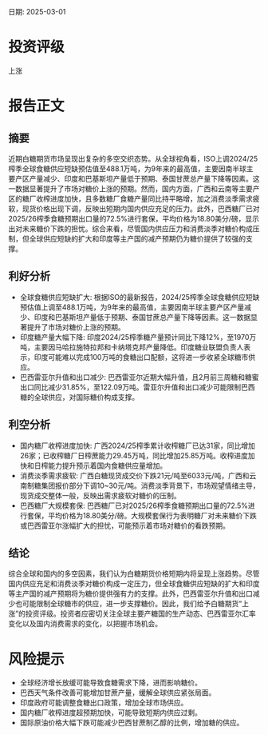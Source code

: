 
日期: 2025-03-01

# 投资评级

上涨

# 报告正文

## 摘要

近期白糖期货市场呈现出复杂的多空交织态势。从全球视角看，ISO上调2024/25榨季全球食糖供应短缺预估值至488.1万吨，为9年来的最高值，主要因南半球主要产区产量减少、印度和巴基斯坦产量低于预期、泰国甘蔗总产量下降等因素。这一数据显著提升了市场对糖价上涨的预期。然而，国内方面，广西和云南等主要产区的糖厂收榨进度加快，且多数糖厂食糖产量同比持平略增，加之消费淡季需求疲软，现货价格出现下调，反映出短期内国内供应充足的压力。此外，巴西糖厂已对2025/26榨季食糖预期出口量的72.5%进行套保，平均价格为18.80美分/磅，显示出对未来糖价下跌的担忧。综合来看，尽管国内供应压力和消费淡季对糖价构成压制，但全球供应短缺的扩大和印度等主产国的减产预期仍为糖价提供了较强的支撑。

## 利好分析

* 全球食糖供应短缺扩大: 根据ISO的最新报告，2024/25榨季全球食糖供应短缺预估值上调至488.1万吨，为9年来的最高值，主要因南半球主要产区产量减少、印度和巴基斯坦产量低于预期、泰国甘蔗总产量下降等因素。这一数据显著提升了市场对糖价上涨的预期。
* 印度糖产量大幅下降: 印度2024/25榨季糖产量预计同比下降12%，至1970万吨，主要因马哈拉施特拉邦和卡纳塔克邦产量降低。印度糖业联盟负责人表示，印度可能难以完成100万吨的食糖出口配额，这将进一步收紧全球糖市供应。
* 巴西雷亚尔升值和出口减少: 巴西雷亚尔近期大幅升值，且2月前三周糖和糖蜜出口同比减少31.85%，至122.09万吨。雷亚尔升值和出口减少可能限制巴西糖的全球供应，对国际糖价构成支撑。

## 利空分析

* 国内糖厂收榨进度加快: 广西2024/25榨季累计收榨糖厂已达31家，同比增加26家；已收榨糖厂日榨蔗能力29.45万吨，同比增加25.85万吨。收榨进度加快和日榨能力提升预示着国内食糖供应量增加。
* 消费淡季需求疲软: 广西白糖现货成交价下跌21元/吨至6033元/吨，广西和云南制糖集团报价部分下调10~30元/吨。消费淡季背景下，市场观望情绪主导，现货成交整体一般，反映出需求疲软对糖价的压制。
* 巴西糖厂大规模套保: 巴西糖厂已对2025/26榨季食糖预期出口量的72.5%进行套保，平均价格为18.80美分/磅。大规模套保行为表明糖厂对未来糖价下跌或巴西雷亚尔涨幅扩大的担忧，可能预示着市场对糖价的看跌预期。

## 结论

综合全球和国内的多空因素，我们认为白糖期货价格短期内将呈现上涨趋势。尽管国内供应充足和消费淡季对糖价构成一定压力，但全球食糖供应短缺的扩大和印度等主产国的减产预期将为糖价提供强有力的支撑。此外，巴西雷亚尔升值和出口减少也可能限制全球糖市的供应，进一步支撑糖价。因此，我们给予白糖期货“上涨”的投资评级。投资者应密切关注全球主要产糖国的生产动态、巴西雷亚尔汇率变化以及国内消费需求的变化，以把握市场机会。

# 风险提示

* 全球经济增长放缓可能导致食糖需求下降，进而影响糖价。
* 巴西天气条件改善可能增加甘蔗产量，缓解全球供应紧张局面。
* 印度政府可能调整食糖出口政策，增加全球市场供应。
* 国内糖厂收榨进度超预期加快，可能导致短期内供应过剩。
* 国际原油价格大幅下跌可能减少巴西甘蔗制乙醇的比例，增加糖的供应。
